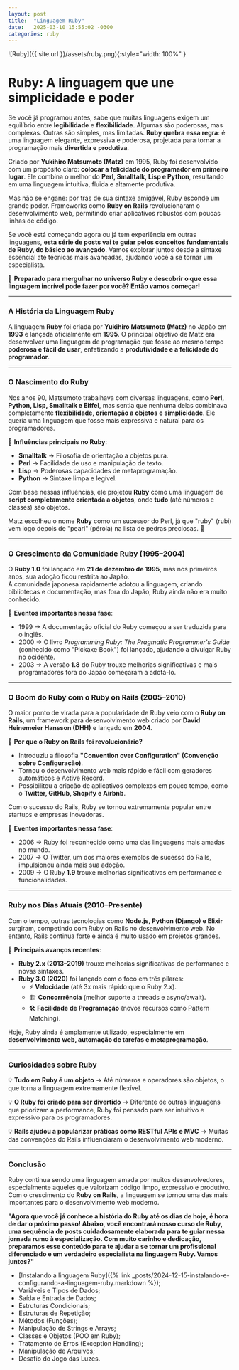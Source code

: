 ```yaml
---
layout: post
title:  "Linguagem Ruby"
date:   2025-03-10 15:55:02 -0300
categories: ruby
---
```


![Ruby]({{ site.url }}/assets/ruby.png){:style="width: 100%" }


# **Ruby: A linguagem que une simplicidade e poder**  

Se você já programou antes, sabe que muitas linguagens exigem um equilíbrio entre **legibilidade** e **flexibilidade**. Algumas são poderosas, mas complexas. Outras são simples, mas limitadas. **Ruby quebra essa regra**: é uma linguagem elegante, expressiva e poderosa, projetada para tornar a programação mais **divertida e produtiva**.  

Criado por **Yukihiro Matsumoto (Matz)** em 1995, Ruby foi desenvolvido com um propósito claro: **colocar a felicidade do programador em primeiro lugar**. Ele combina o melhor do **Perl, Smalltalk, Lisp e Python**, resultando em uma linguagem intuitiva, fluida e altamente produtiva.  

Mas não se engane: por trás de sua sintaxe amigável, Ruby esconde um grande poder. Frameworks como **Ruby on Rails** revolucionaram o desenvolvimento web, permitindo criar aplicativos robustos com poucas linhas de código.  

Se você está começando agora ou já tem experiência em outras linguagens, **esta série de posts vai te guiar pelos conceitos fundamentais de Ruby, do básico ao avançado**. Vamos explorar juntos desde a sintaxe essencial até técnicas mais avançadas, ajudando você a se tornar um especialista.  

🚀 **Preparado para mergulhar no universo Ruby e descobrir o que essa linguagem incrível pode fazer por você? Então vamos começar!**  

---

### **A História da Linguagem Ruby**  

A linguagem **Ruby** foi criada por **Yukihiro Matsumoto (Matz)** no Japão em **1993** e lançada oficialmente em **1995**. O principal objetivo de Matz era desenvolver uma linguagem de programação que fosse ao mesmo tempo **poderosa e fácil de usar**, enfatizando a **produtividade e a felicidade do programador**.

---

### **O Nascimento do Ruby**  

Nos anos 90, Matsumoto trabalhava com diversas linguagens, como **Perl, Python, Lisp, Smalltalk e Eiffel**, mas sentia que nenhuma delas combinava completamente **flexibilidade, orientação a objetos e simplicidade**. Ele queria uma linguagem que fosse mais expressiva e natural para os programadores.

🔹 **Influências principais no Ruby**:  
- **Smalltalk** → Filosofia de orientação a objetos pura.  
- **Perl** → Facilidade de uso e manipulação de texto.  
- **Lisp** → Poderosas capacidades de metaprogramação.  
- **Python** → Sintaxe limpa e legível.  

Com base nessas influências, ele projetou **Ruby** como uma linguagem de **script completamente orientada a objetos**, onde **tudo** (até números e classes) são objetos.

Matz escolheu o nome **Ruby** como um sucessor do Perl, já que "ruby" (rubi) vem logo depois de "pearl" (pérola) na lista de pedras preciosas. 💎

---

### **O Crescimento da Comunidade Ruby (1995–2004)**  

O **Ruby 1.0** foi lançado em **21 de dezembro de 1995**, mas nos primeiros anos, sua adoção ficou restrita ao Japão.  
A comunidade japonesa rapidamente adotou a linguagem, criando bibliotecas e documentação, mas fora do Japão, Ruby ainda não era muito conhecido.

🚀 **Eventos importantes nessa fase**:
- 1999 → A documentação oficial do Ruby começou a ser traduzida para o inglês.  
- 2000 → O livro *Programming Ruby: The Pragmatic Programmer's Guide* (conhecido como "Pickaxe Book") foi lançado, ajudando a divulgar Ruby no ocidente.  
- 2003 → A versão **1.8** do Ruby trouxe melhorias significativas e mais programadores fora do Japão começaram a adotá-lo.  

---

### **O Boom do Ruby com o Ruby on Rails (2005–2010)**  

O maior ponto de virada para a popularidade de Ruby veio com o **Ruby on Rails**, um framework para desenvolvimento web criado por **David Heinemeier Hansson (DHH)** e lançado em **2004**.

🔹 **Por que o Ruby on Rails foi revolucionário?**  
- Introduziu a filosofia **"Convention over Configuration" (Convenção sobre Configuração)**.  
- Tornou o desenvolvimento web mais rápido e fácil com geradores automáticos e Active Record.  
- Possibilitou a criação de aplicativos complexos em pouco tempo, como o **Twitter, GitHub, Shopify e Airbnb**.  

Com o sucesso do Rails, Ruby se tornou extremamente popular entre startups e empresas inovadoras.

🚀 **Eventos importantes nessa fase**:
- 2006 → Ruby foi reconhecido como uma das linguagens mais amadas no mundo.  
- 2007 → O Twitter, um dos maiores exemplos de sucesso do Rails, impulsionou ainda mais sua adoção.  
- 2009 → O Ruby **1.9** trouxe melhorias significativas em performance e funcionalidades.  

---

### **Ruby nos Dias Atuais (2010–Presente)**  

Com o tempo, outras tecnologias como **Node.js, Python (Django) e Elixir** surgiram, competindo com Ruby on Rails no desenvolvimento web. No entanto, Rails continua forte e ainda é muito usado em projetos grandes.

🔹 **Principais avanços recentes**:
- **Ruby 2.x (2013–2019)** trouxe melhorias significativas de performance e novas sintaxes.  
- **Ruby 3.0 (2020)** foi lançado com o foco em três pilares:  
  - ⚡ **Velocidade** (até 3x mais rápido que o Ruby 2.x).  
  - 🏗️ **Concorrrência** (melhor suporte a threads e async/await).  
  - 🛠️ **Facilidade de Programação** (novos recursos como Pattern Matching).  

Hoje, Ruby ainda é amplamente utilizado, especialmente em **desenvolvimento web, automação de tarefas e metaprogramação**.

---

### **Curiosidades sobre Ruby**  

💡 **Tudo em Ruby é um objeto** → Até números e operadores são objetos, o que torna a linguagem extremamente flexível.  

💡 **O Ruby foi criado para ser divertido** → Diferente de outras linguagens que priorizam a performance, Ruby foi pensado para ser intuitivo e expressivo para os programadores.  

💡 **Rails ajudou a popularizar práticas como RESTful APIs e MVC** → Muitas das convenções do Rails influenciaram o desenvolvimento web moderno.  

---

### **Conclusão**  

Ruby continua sendo uma linguagem amada por muitos desenvolvedores, especialmente aqueles que valorizam código limpo, expressivo e produtivo. Com o crescimento do **Ruby on Rails**, a linguagem se tornou uma das mais importantes para o desenvolvimento web moderno. 

**"Agora que você já conhece a história do Ruby até os dias de hoje, é hora de dar o próximo passo! Abaixo, você encontrará nosso curso de Ruby, uma sequência de posts cuidadosamente elaborada para te guiar nessa jornada rumo à especialização. Com muito carinho e dedicação, preparamos esse conteúdo para te ajudar a se tornar um profissional diferenciado e um verdadeiro especialista na linguagem Ruby. Vamos juntos?"**  

- [Instalando a linguagem Ruby]({%  link _posts/2024-12-15-instalando-e-configurando-a-linguagem-ruby.markdown %}); 
- Variáveis e Tipos de Dados;
- Saída e Entrada de Dados;
- Estruturas Condicionais;
- Estruturas de Repetição;
- Métodos (Funções);
- Manipulação de Strings e Arrays;
- Classes e Objetos (POO em Ruby);
- Tratamento de Erros (Exception Handling);
- Manipulação de Arquivos;
- Desafio do Jogo das Luzes.
